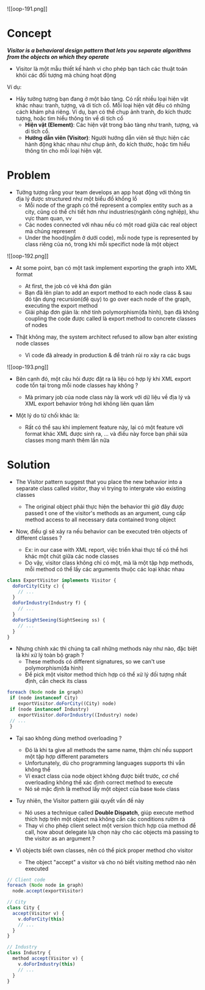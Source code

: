 
![[oop-191.png]]

# Concept 

***Visitor is a behavioral design pattern that lets you separate algorithms from the objects on which they operate***

- Visitor là một mẫu thiết kế hành vi cho phép bạn tách các thuật toán khỏi các đối tượng mà chúng hoạt động


Ví dụ:
- Hãy tưởng tượng bạn đang ở một bảo tàng. Có rất nhiều loại hiện vật khác nhau: tranh, tượng, và di tích cổ. Mỗi loại hiện vật đều có những cách khám phá riêng. Ví dụ, bạn có thể chụp ảnh tranh, đo kích thước tượng, hoặc tìm hiểu thông tin về di tích cổ
	- **Hiện vật (Element)**: Các hiện vật trong bảo tàng như tranh, tượng, và di tích cổ.
	- **Hướng dẫn viên (Visitor)**: Người hướng dẫn viên sẽ thực hiện các hành động khác nhau như chụp ảnh, đo kích thước, hoặc tìm hiểu thông tin cho mỗi loại hiện vật.

# Problem

- Tưởng tượng rằng your team develops an app hoạt động với thông tin địa lý được structured như một biểu đồ khổng lồ
	- Mỗi node of the graph có thể represent a complex entity such as a city, cũng có thể chi tiết hơn như industries(ngành công nghiệp), khu vực tham quan, vv
	- Các nodes connected với nhau nếu có một road giữa các real object mà chúng represent
	- Under the hood(ngầm ở dưới code), mỗi node type is represented by class riêng của nó, trong khi mỗi specifict node là một object

![[oop-192.png]]

- At some point, bạn có một task implement exporting the graph into XML format
	- At first, the job có vẻ khá đơn giản
	- Bạn đã lên plan to add an export method to each node class & sau đó tận dụng recursion(đệ quy) to go over each node of the graph, executing the export method
	- Giải pháp đơn giản là: nhờ tính polymorphism(đa hình), bạn đã không coupling the code được called là export method to concrete classes of nodes
	
- Thật không may, the system architect refused to allow bạn alter existing node classes
	- Vì code đã already in production & để tránh rủi ro xảy ra các bugs 

![[oop-193.png]]

- Bên cạnh đó, một câu hỏi được đặt ra là liệu có hợp lý khi XML export code tồn tại trong mỗi node classes hay không ?
	- Mà primary job của node class này là work với dữ liệu về địa lý và XML export behavior trông hơi không liên quan lắm 
	
- Một lý do từ chối khác là: 
	- Rất có thể sau khi implement feature này, lại có một feature với format khác XML được sinh ra, ... và điều này force bạn phải sửa classes mong manh thêm lần nữa
	

# Solution

- The Visitor pattern suggest that you place the new behavior into a separate class called *visitor*, thay vì trying to intergrate vào existing classes
	- The original object phải thực hiện the behavior thì giờ đây được passed t one of the visitor's methods as an argument, cung cấp method access to all necessary data contained trong object
	
- Now, điều gì sẽ xảy ra nếu behavior can be executed trên objects of different classes ?
	- Ex: in our case with XML report, việc triển khai thực tế có thể hơi khác một chút giữa các node classes
	- Do vậy, visitor class không chỉ có một, mà là một tập hợp methods, mỗi method có thể lấy các arguments thuộc các loại khác nhau

```ts
class ExportVisitor implements Visitor {
  doForCity(City c) { 
    // ...
  }
  doForIndustry(Industry f) { 
    // ...
  }
  doForSightSeeing(SightSeeing ss) { 
    // ...
  }
}
```

- Nhưng chính xác thì chúng ta call những methods này như nào, đặc biệt là khi xử lý toàn bộ graph ?
	- These methods có different signatures, so we can't use polymorphism(đa hình)
	- Để pick một visitor method thích hợp có thể xử lý đối tượng nhất định, cần check its class

```ts
foreach (Node node in graph)
 if (node instanceof City)
 	exportVisitor.doForCity((City) node)
 if (node instanceof Industry)
 	exportVisitor.doForIndustry((Industry) node)
 // ...
 }
```

- Tại sao không dùng method overloading ?
	- Đó là khi ta give all methods the same name, thậm chí nếu support một tập hợp different parameters
	- Unfortunately, dù cho programming languages supports thì vẫn không thể
	- Ví exact class của node object không được biết trước, cơ chế overloading không thể xác định correct method to execute
	- Nó sẽ mặc định là method lấy một object của base `Node` class
	
- Tuy nhiên, the Visitor pattern giải quyết vấn đề này
	- Nó uses a technique called **Double Dispatch**, giúp execute method thích hợp trên một object mà không cần các conditions rườm rà
	- Thay vì cho phép client select một version thích hợp của method để call, how about delegate lựa chọn này cho các objects mà passing to the visitor as an argument ?
	
- Vì objects biết own classes, nên có thể pick proper method cho visitor 
	- The object "accept" a visitor và cho nó biết visiting method nào nên executed
	
```ts
// Client code
foreach (Node node in graph)
  node.accept(exportVisitor)

// City
class City {
  accept(Visitor v) {
    v.doForCity(this)
    // ...
  }
}

// Industry
class Industry {
  method accept(Visitor v) {
    v.doForIndustry(this)
    // ...
  }
}
```


